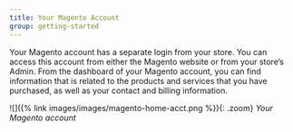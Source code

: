 ```yaml
---
title: Your Magento Account
group: getting-started
---
```


Your Magento account has a separate login from your store. You can access this account from either the Magento website or from your store’s Admin. From the dashboard of your Magento account, you can find information that is related to the products and services that you have purchased, as well as your contact and billing information.

![]({% link images/images/magento-home-acct.png %}){: .zoom}
_Your Magento account_
